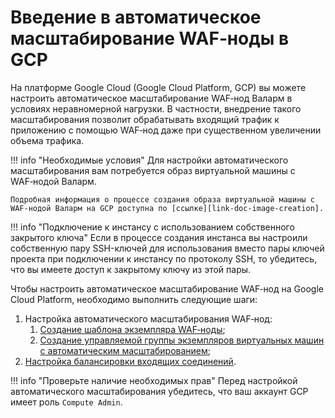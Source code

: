 [link-doc-image-creation]:              create-image.md
[link-doc-template-creation]:           creating-instance-template.md
[link-doc-managed-autoscaling-group]:   creating-autoscaling-group.md
[link-doc-lb-guide]:                    load-balancing-guide.md


# Введение в автоматическое масштабирование WAF‑ноды в GCP

На платформе Google Cloud (Google Cloud Platform, GCP) вы можете настроить автоматическое масштабирование WAF‑нод Валарм в условиях неравномерной нагрузки. В частности, внедрение такого масштабирования позволит обрабатывать входящий трафик к приложению с помощью WAF‑нод даже при существенном увеличении объема трафика.

!!! info "Необходимые условия"
    Для настройки автоматического масштабирования вам потребуется образ виртуальной машины с WAF‑нодой Валарм.
    
    Подробная информация о процессе создания образа виртуальной машины с WAF‑нодой Валарм на GCP доступна по [ссылке][link-doc-image-creation].

!!! info "Подключение к инстансу с использованием собственного закрытого ключа"
    Если в процессе создания инстанса вы настроили собственную пару SSH-ключей для использования вместо пары ключей проекта при подключении к инстансу по протоколу SSH, то убедитесь, что вы имеете доступ к закрытому ключу из этой пары.

Чтобы настроить автоматическое масштабирование WAF‑нод на Google Cloud Platform, необходимо выполнить следующие шаги:

1.  Настройка автоматического масштабирования WAF‑нод:
    1.  [Создание шаблона экземпляра WAF‑ноды][link-doc-template-creation];
    2.  [Создание управляемой группы экземпляров виртуальных машин с автоматическим масштабированием][link-doc-managed-autoscaling-group];
2.  [Настройка балансировки входящих соединений][link-doc-lb-guide].

!!! info "Проверьте наличие необходимых прав"
    Перед настройкой автоматического масштабирования убедитесь, что ваш аккаунт GCP имеет роль `Compute Admin`.